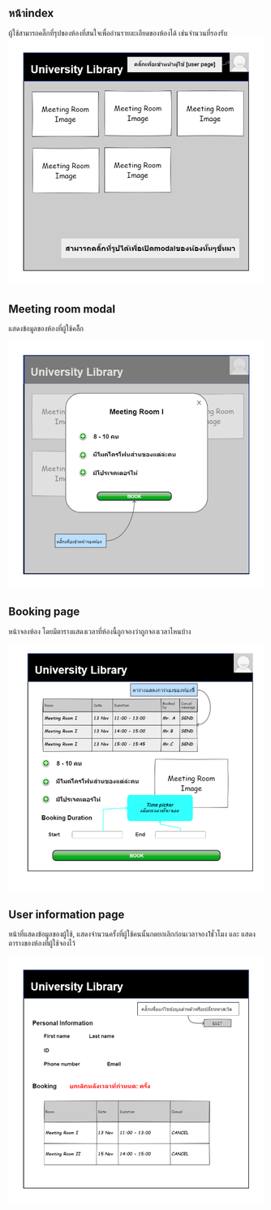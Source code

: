 ## หน้าindex

ผู้ใช้สามารถคลิ๊กที่รุปของห้องที่สนใจเพื่ออ่านรายละเอียดของห้องได้ เช่นจำนวนที่รองรับ
![index](/Wireframe/index.png)

## Meeting room modal

แสดงข้อมูลของห้องที่ผู้ใช้คลิ็ก

![modal](/Wireframe/meeting_room_modal.png)

## Booking page

หน้าจองห้อง โดยมีตารางแสดงเวลาที่ห้องนี้ถูกจองว่าถูกจองเวลาไหนบ้าง

![index](/Wireframe/booking_page.png)

## User information page

หน้าที่แสดงข้อมูลของผู้ใช้, แสดงจำนวนครั้งที่ผู้ใช้คนนั้นกดยกเลิกก่อนเวลาจอง1ชั่วโมง และ แสดง ตารางของห้องที่ผู้ใช้จองไว้

![index](/Wireframe/new_user_information_page.png)
